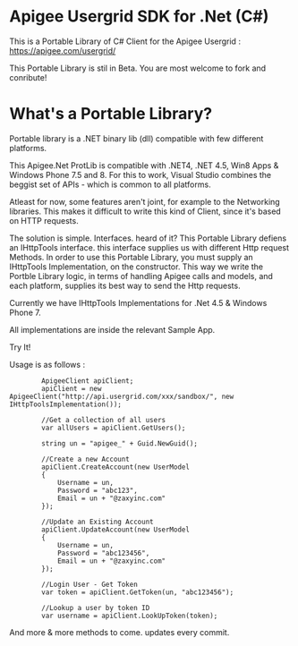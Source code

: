 Apigee Usergrid SDK for .Net (C#) 
==========

This is a Portable Library of C# Client for the Apigee Usergrid : https://apigee.com/usergrid/

This Portable Library is stil in Beta. You are most welcome to fork and conribute!

What's a Portable Library? 
=========
Portable library is a .NET binary lib (dll) compatible with few different platforms.

This Apigee.Net ProtLib is compatible with .NET4, .NET 4.5, Win8 Apps & Windows Phone 7.5 and 8.
For this to work, Visual Studio combines the beggist set of APIs - which is common to all platforms.

Atleast for now, some features aren't joint, for example to the Networking libraries.
This makes it difficult to write this kind of Client, since it's based on HTTP requests.

The solution is simple. Interfaces. heard of it?
This Portable Library defiens an IHttpTools interface. this interface supplies us with different
Http request Methods. 
In order to use this Portable Library, you must supply an IHttpTools Implementation, on the constructor.
This way we write the Portble Library logic, in terms of handling Apigee calls and models, and
each platform, supplies its best way to send the Http requests.

Currently we have IHttpTools Implementations for .Net 4.5 & Windows Phone 7.

All implementations are inside the relevant Sample App.

Try It!

Usage is as follows :


            ApigeeClient apiClient; 
            apiClient = new ApigeeClient("http://api.usergrid.com/xxx/sandbox/", new IHttpToolsImplementation());

            //Get a collection of all users 
            var allUsers = apiClient.GetUsers();

            string un = "apigee_" + Guid.NewGuid();

            //Create a new Account
            apiClient.CreateAccount(new UserModel
            {
                Username = un,
                Password = "abc123",
                Email = un + "@zaxyinc.com"
            });

            //Update an Existing Account
            apiClient.UpdateAccount(new UserModel
            {
                Username = un,
                Password = "abc123456",
                Email = un + "@zaxyinc.com"
            });

            //Login User - Get Token 
            var token = apiClient.GetToken(un, "abc123456");

            //Lookup a user by token ID
            var username = apiClient.LookUpToken(token);
            

And more & more methods to come. updates every commit.
